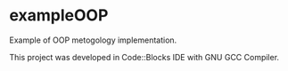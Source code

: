 # exampleOOP

Example of OOP metogology implementation.

This project was developed in Code::Blocks IDE with GNU GCC Compiler.
